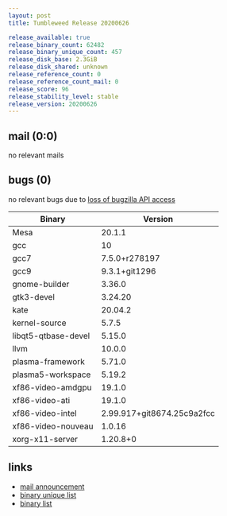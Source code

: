 ```yaml
---
layout: post
title: Tumbleweed Release 20200626

release_available: true
release_binary_count: 62482
release_binary_unique_count: 457
release_disk_base: 2.3GiB
release_disk_shared: unknown
release_reference_count: 0
release_reference_count_mail: 0
release_score: 96
release_stability_level: stable
release_version: 20200626
---
```


## mail (0:0)

no relevant mails

## bugs (0)

<!--more-->

no relevant bugs due to [loss of bugzilla API access](https://bugzilla.opensuse.org/show_bug.cgi?id=1157722)

Binary | Version
--- | ---
Mesa | 20.1.1
gcc | 10
gcc7 | 7.5.0+r278197
gcc9 | 9.3.1+git1296
gnome-builder | 3.36.0
gtk3-devel | 3.24.20
kate | 20.04.2
kernel-source | 5.7.5
libqt5-qtbase-devel | 5.15.0
llvm | 10.0.0
plasma-framework | 5.71.0
plasma5-workspace | 5.19.2
xf86-video-amdgpu | 19.1.0
xf86-video-ati | 19.1.0
xf86-video-intel | 2.99.917+git8674.25c9a2fcc
xf86-video-nouveau | 1.0.16
xorg-x11-server | 1.20.8+0

## links

- [mail announcement](https://lists.opensuse.org/opensuse-factory/2020-06/msg00342.html)
- [binary unique list](http://download.opensuse.org/history/20200626/rpm.unique.list)
- [binary list](http://download.opensuse.org/history/20200626/rpm.list)

